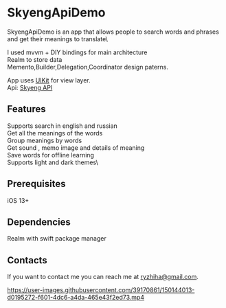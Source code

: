# SkyengApiDemo

SkyengApiDemo is an app that allows people to search words and phrases and get their meanings to translate\

I used mvvm + DIY bindings for main architecture\
Realm to store data\
Memento,Builder,Delegation,Coordinator design paterns.



App uses  [UIKit](https://developer.apple.com/documentation/uikit) for view layer.\
Api: [Skyeng API](https://dictionary.skyeng.ru/doc/api/external)


## Features
Supports search in english and russian\
Get all the meanings of the words\
Group meanings by words\
Get sound , memo image and details of meaning\
Save words for offline learning\
Supports light and dark themes\
## Prerequisites

iOS 13+

## Dependencies
Realm with swift package manager

## Contacts
If you want to contact me you can reach me at <ryzhiha@gmail.com>.






https://user-images.githubusercontent.com/39170861/150144013-d0195272-f601-4dc6-a4da-465e43f2ed73.mp4

